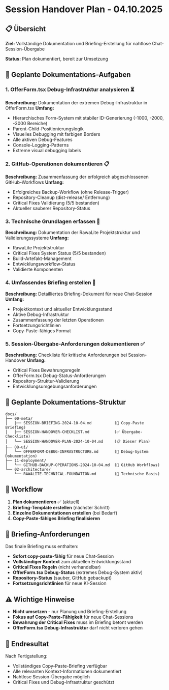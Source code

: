 # Session Handover Plan - 04.10.2025

## 📋 Übersicht

**Ziel:** Vollständige Dokumentation und Briefing-Erstellung für nahtlose Chat-Session-Übergabe

**Status:** Plan dokumentiert, bereit zur Umsetzung

## 🎯 Geplante Dokumentations-Aufgaben

### 1. OfferForm.tsx Debug-Infrastruktur analysieren ⏳
**Beschreibung:** Dokumentation der extremen Debug-Infrastruktur in OfferForm.tsx
**Umfang:**
- Hierarchisches Form-System mit stabiler ID-Generierung (-1000, -2000, -3000 Bereiche)
- Parent-Child-Positionierungslogik
- Visuelles Debugging mit farbigen Borders
- Alle aktiven Debug-Features
- Console-Logging-Patterns
- Extreme visual debugging labels

### 2. GitHub-Operationen dokumentieren 📋
**Beschreibung:** Zusammenfassung der erfolgreich abgeschlossenen GitHub-Workflows
**Umfang:**
- Erfolgreiches Backup-Workflow (ohne Release-Trigger)
- Repository-Cleanup (dist-release/ Entfernung)
- Critical Fixes Validierung (5/5 bestanden)
- Aktueller sauberer Repository-Status

### 3. Technische Grundlagen erfassen 🔧
**Beschreibung:** Dokumentation der RawaLite Projektstruktur und Validierungssysteme
**Umfang:**
- RawaLite Projektstruktur
- Critical Fixes System Status (5/5 bestanden)
- Build-Artefakt-Management
- Entwicklungsworkflow-Status
- Validierte Komponenten

### 4. Umfassendes Briefing erstellen 📄
**Beschreibung:** Detailliertes Briefing-Dokument für neue Chat-Session
**Umfang:**
- Projektkontext und aktueller Entwicklungsstand
- Aktive Debug-Infrastruktur
- Zusammenfassung der letzten Operationen
- Fortsetzungsrichtlinien
- Copy-Paste-fähiges Format

### 5. Session-Übergabe-Anforderungen dokumentieren ✅
**Beschreibung:** Checkliste für kritische Anforderungen bei Session-Handover
**Umfang:**
- Critical Fixes Bewahrungsregeln
- OfferForm.tsx Debug-Status-Anforderungen
- Repository-Struktur-Validierung
- Entwicklungsumgebungsanforderungen

## 📁 Geplante Dokumentations-Struktur

```
docs/
├── 00-meta/
│   ├── SESSION-BRIEFING-2024-10-04.md          (📄 Copy-Paste Briefing)
│   ├── SESSION-HANDOVER-CHECKLIST.md           (✅ Übergabe-Checkliste)
│   └── SESSION-HANDOVER-PLAN-2024-10-04.md     (📋 Dieser Plan)
├── 08-ui/
│   └── OFFERFORM-DEBUG-INFRASTRUCTURE.md       (🎨 Debug-System Dokumentation)
├── 11-deployment/
│   └── GITHUB-BACKUP-OPERATIONS-2024-10-04.md  (🚀 GitHub Workflows)
└── 02-architecture/
    └── RAWALITE-TECHNICAL-FOUNDATION.md        (🔧 Technische Basis)
```

## 🔄 Workflow

1. **Plan dokumentieren** ✅ (aktuell)
2. **Briefing-Template erstellen** (nächster Schritt)
3. **Einzelne Dokumentationen erstellen** (bei Bedarf)
4. **Copy-Paste-fähiges Briefing finalisieren**

## 📝 Briefing-Anforderungen

Das finale Briefing muss enthalten:
- **Sofort copy-paste-fähig** für neue Chat-Session
- **Vollständiger Kontext** zum aktuellen Entwicklungsstand
- **Critical Fixes Regeln** (nicht verhandelbar)
- **OfferForm.tsx Debug-Status** (extremes Debug-System aktiv)
- **Repository-Status** (sauber, GitHub gebackupt)
- **Fortsetzungsrichtlinien** für neue KI-Session

## ⚠️ Wichtige Hinweise

- **Nicht umsetzen** - nur Planung und Briefing-Erstellung
- **Fokus auf Copy-Paste-Fähigkeit** für neue Chat-Sessions
- **Bewahrung der Critical Fixes** muss im Briefing betont werden
- **OfferForm.tsx Debug-Infrastruktur** darf nicht verloren gehen

## 🎯 Endresultat

Nach Fertigstellung:
- Vollständiges Copy-Paste-Briefing verfügbar
- Alle relevanten Kontext-Informationen dokumentiert
- Nahtlose Session-Übergabe möglich
- Critical Fixes und Debug-Infrastruktur geschützt